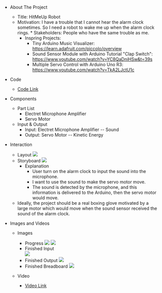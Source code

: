 * About The Project
  * Title: HitMeUp Robot
  * Motivation: I have a trouble that I cannot hear the alarm clock sometimes. So I need a robot to wake me up when the alarm clock rings.      * Stakeholders: People who have the same trouble as me.
    * Inspring Projects: 
      * Tiny Arduino Music Visualizer: https://learn.adafruit.com/piccolo/overview
      * Sound Sensor Module with Arduino Tutorial "Clap Switch": https://www.youtube.com/watch?v=YC8QaDniHSw&t=39s
      * Multiple Servo Control with Arduino Uno R3: https://www.youtube.com/watch?v=TkA2LJctU1c
        
* Code
  * [Code Link](https://github.com/kikijinqili/CIM642-JinqiLi/blob/master/hw-mid/midterm.ino)
    
* Components
  * Part List
    * Electret Microphone Amplifier 
    * Servo Motor
  * Input & Output
    * Input: Electret Microphone Amplifier -- Sound
    * Output: Servo Motor -- Kinetic Energy
      
* Interaction
  * Layout
    [![](https://kikijinqili.github.io/CIM642-JinqiLi/midterm/mid1.jpg)](https://kikijinqili.github.io/CIM642-JinqiLi/midterm/mid1.jpg)
  * Storyboard 
    [![](https://kikijinqili.github.io/CIM642-JinqiLi/midterm/flow-hmu.png)](https://kikijinqili.github.io/CIM642-JinqiLi/midterm/flow-hmu.png)
    * Explanation
      * User turn on the alarm clock to input the sound into the microphone.
      * I want to use the sound to make the servo motor move.
      * The sound is detected by the microphone, and this information is delivered to the Arduino, then the servo motor would move.
  * Ideally, the project should be a real boxing glove motivated by a large motor which would move when the sound sensor received the sound of the alarm clock.
    
* Images and Videos
  * Images
    * Progress
      [![](https://kikijinqili.github.io/CIM642-JinqiLi/midterm/mid5.jpg)](https://kikijinqili.github.io/CIM642-JinqiLi/midterm/mid5.jpg)
      [![](https://kikijinqili.github.io/CIM642-JinqiLi/midterm/mid6.jpg)](https://kikijinqili.github.io/CIM642-JinqiLi/midterm/mid6.jpg)
    * Finished Input <br/>
      [![](https://kikijinqili.github.io/CIM642-JinqiLi/midterm/mid4.jpg)](https://kikijinqili.github.io/CIM642-JinqiLi/midterm/mid4.jpg)
    * Finished Output
      [![](https://kikijinqili.github.io/CIM642-JinqiLi/midterm/mid3.jpg)](https://kikijinqili.github.io/CIM642-JinqiLi/midterm/mid3.jpg)
    * Finished Breadboard
      [![](https://kikijinqili.github.io/CIM642-JinqiLi/midterm/mid2.jpg)](https://kikijinqili.github.io/CIM642-JinqiLi/midterm/mid2.jpg)
      
  * Video
    * [Video Link](https://youtu.be/0r-pEjBan0s)
